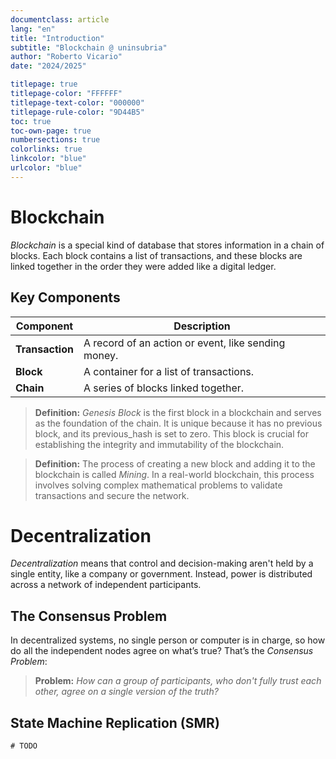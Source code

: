 ```yaml
---
documentclass: article
lang: "en"
title: "Introduction"
subtitle: "Blockchain @ uninsubria"
author: "Roberto Vicario"
date: "2024/2025"

titlepage: true
titlepage-color: "FFFFFF"
titlepage-text-color: "000000"
titlepage-rule-color: "9D44B5"
toc: true
toc-own-page: true
numbersections: true
colorlinks: true
linkcolor: "blue"
urlcolor: "blue"
---
```


# Blockchain

_Blockchain_ is a special kind of database that stores information in a chain of blocks. Each block contains a list of transactions, and these blocks are linked together in the order they were added like a digital ledger.

## Key Components

| **Component** | **Description** |
|-|-|
| **Transaction** | A record of an action or event, like sending money. |
| **Block** | A container for a list of transactions. |
| **Chain** | A series of blocks linked together. |

> **Definition:** _Genesis Block_ is the first block in a blockchain and serves as the foundation of the chain. It is unique because it has no previous block, and its previous_hash is set to zero. This block is crucial for establishing the integrity and immutability of the blockchain.

> **Definition:** The process of creating a new block and adding it to the blockchain is called _Mining_. In a real-world blockchain, this process involves solving complex mathematical problems to validate transactions and secure the network.

# Decentralization

_Decentralization_ means that control and decision-making aren't held by a single entity, like a company or government. Instead, power is distributed across a network of independent participants.

## The Consensus Problem

In decentralized systems, no single person or computer is in charge, so how do all the independent nodes agree on what’s true? That’s the _Consensus Problem_:

> **Problem:** _How can a group of participants, who don't fully trust each other, agree on a single version of the truth?_

## State Machine Replication (SMR)

```txt
# TODO
```
